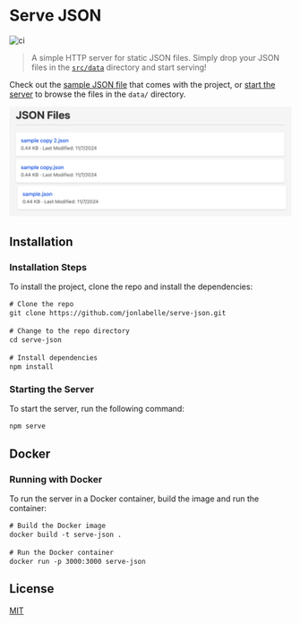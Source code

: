 # Serve JSON

![ci](https://github.com/jonlabelle/serve-json/actions/workflows/ci.yml/badge.svg)

> A simple HTTP server for static JSON files. Simply drop your JSON files in the [`src/data`](src/data) directory and start serving!

Check out the [sample JSON file](src/data/sample.json) that comes with the project, or [start the server](#starting-the-server) to browse the files in the `data/` directory.

![Server JSON screenshot](screenshot.png 'Server JSON screenshot')

## Installation

### Installation Steps

To install the project, clone the repo and install the dependencies:

```console
# Clone the repo
git clone https://github.com/jonlabelle/serve-json.git

# Change to the repo directory
cd serve-json

# Install dependencies
npm install
```

### Starting the Server

To start the server, run the following command:

```console
npm serve
```

## Docker

### Running with Docker

To run the server in a Docker container, build the image and run the container:

```console
# Build the Docker image
docker build -t serve-json .

# Run the Docker container
docker run -p 3000:3000 serve-json
```

## License

[MIT](LICENSE)
